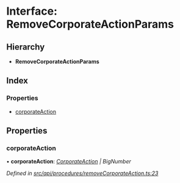 # Interface: RemoveCorporateActionParams

## Hierarchy

* **RemoveCorporateActionParams**

## Index

### Properties

* [corporateAction](removecorporateactionparams.md#corporateaction)

## Properties

###  corporateAction

• **corporateAction**: *[CorporateAction](../classes/corporateaction.md) | BigNumber*

*Defined in [src/api/procedures/removeCorporateAction.ts:23](https://github.com/PolymathNetwork/polymesh-sdk/blob/108d588b/src/api/procedures/removeCorporateAction.ts#L23)*
